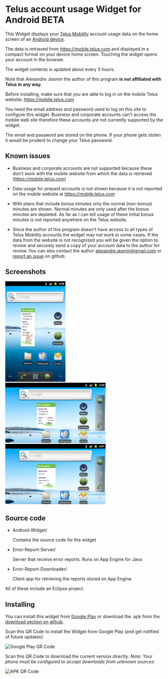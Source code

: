 Telus account usage Widget for Android BETA
===========================================

This Widget displays your [Telus Mobility][1] account usage data on the home screen of an [Android device][2].

The data is retrieved from https://mobile.telus.com and displayed in a compact format on your device home screen.
Touching the widget opens your account in the browser.

The widget contents is updated about every 3 hours.

Note that *Alexandre Jasmin* the author of this program **is not affiliated with Telus in any way.**

Before installing, make sure that you are able to log in on the mobile Telus website:
https://mobile.telus.com

You need the email address and password used to log on this site to configure this widget. Business and corporate accounts can't access the mobile web site therefore these accounts are not currently supported by the widget.

The email and password are stored on the phone. If your phone gets stolen it would be prudent to change your Telus password.


Known issues
------------

- Business and corporate accounts are not supported because these don't work with the mobile website from which the data is retrieved (https://mobile.telus.com)

- Data usage for prepaid accounts is not shown because it is not reported on the mobile website at https://mobile.telus.com

 - With plans that include bonus minutes only the normal (non-bonus) minutes are shown. Normal minutes are only used
after the bonus minutes are depleted. As far as I can tell usage of these initial bonus minutes is not reported
anywhere on the Telus website.

 - Since the author of this program doesn't have access to all types of Telus Mobility accounts the widget may not
work in some cases. If the data from the website is not recognized you will be given the option to review and
securely send a copy of your account data to the author for review. You can also contact the author
alexandre.jasmin@gmail.com or [report an issue][3] on github.


Screenshots
-----------
![Screenshot](https://github.com/ajasmin/telus_usage_android_widget/raw/master/media/screenshot-1-small.png)
![Screenshot](https://github.com/ajasmin/telus_usage_android_widget/raw/master/media/screenshot-2-small.png)
![Screenshot](https://github.com/ajasmin/telus_usage_android_widget/raw/master/media/screenshot-3-small.png)


Source code
-----------

 - Android-Widget/

      Contains the source code for the widget  


 - Error-Report-Server/

      Server that receive error reports. Runs on App Engine for Java


 - Error-Report-Downloader/

      Client app for retrieving the reports stored on App Engine


All of these include an Eclipse project.


Installing
----------

You can install this widget from [Google Play][4] or download the .apk from the [download section on github][5].

Scan this QR Code to install the Widget from Google Play (and get notified of future updates):

![Google Play QR Code](https://chart.googleapis.com/chart?cht=qr&chs=200x200&chl=market%3A//details%3Fid%3Dcom.github.ajasmin.telususageandroidwidget&chld=H|0)

Scan this QR Code to download the current version directly:
*Note: Your phone must be configured to accept downloads from unknown sources*:

![APK QR Code](https://chart.googleapis.com/chart?cht=qr&chs=200x200&chl=https://github.com/downloads/ajasmin/telus_usage_android_widget/Telus-Usage-BETA-13.apk&chld=H|0)




  [1]: http://www.telusmobility.com/ "Telus Website"
  [2]: http://www.android.com/ "Android Website"
  [3]: https://github.com/ajasmin/telus_usage_android_widget/issues "Issues"
  [4]: https://play.google.com/store/apps/details?id=com.github.ajasmin.telususageandroidwidget "Google Play download"
  [5]: https://github.com/ajasmin/telus_usage_android_widget/downloads "github downloads"
